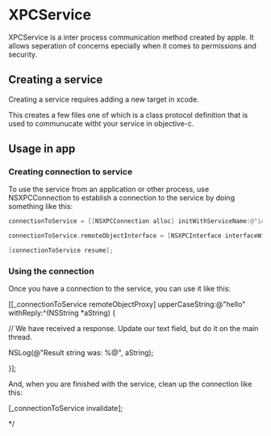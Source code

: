 # XPCService
XPCService is a inter process communication method created by apple.
It allows seperation of concerns epecially when it comes to permissions and security.

## Creating a service
Creating a service requires adding a new target in xcode.

This creates a few files one of which is a class protocol definition that is used to communucate witht your service in objective-c.

## Usage in app
### Creating connection to service

 To use the service from an application or other process, use NSXPCConnection to establish a connection to the service by doing something like this:

  
```objective-c
connectionToService = [[NSXPCConnection alloc] initWithServiceName:@"io.github.michael-bailey.ServerConnectionService"];

connectionToService.remoteObjectInterface = [NSXPCInterface interfaceWithProtocol:@protocol(ServerConnectionServiceProtocol)];

[connectionToService resume];
```
 ### Using the connection

Once you have a connection to the service, you can use it like this:

  

 \[\[\_connectionToService remoteObjectProxy\] upperCaseString:@"hello" withReply:^(NSString \*aString) {

 // We have received a response. Update our text field, but do it on the main thread.

 NSLog(@"Result string was: %@", aString);

 }\];

  

 And, when you are finished with the service, clean up the connection like this:

  

 \[\_connectionToService invalidate\];

\*/